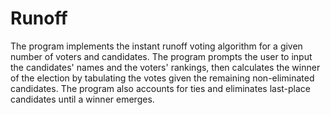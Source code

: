  <h1>Runoff</h1>
 
 The program implements the instant runoff voting algorithm for a given number of voters and candidates. The program prompts the user to input the candidates' names and the voters' rankings, then calculates the winner of the election by tabulating the votes given the remaining non-eliminated candidates. The program also accounts for ties and eliminates last-place candidates until a winner emerges.